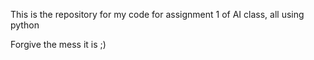 This is the repository for my code for assignment 1 of AI class, all using python

Forgive the mess it is ;)